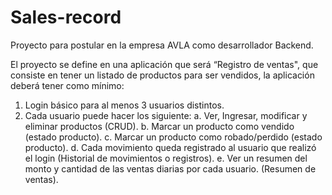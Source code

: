 # Sales-record
Proyecto para postular en la empresa AVLA como desarrollador Backend.

El proyecto se define en una aplicación que será “Registro de ventas", que consiste en tener un listado de productos para ser vendidos, la aplicación deberá tener como mínimo:

1. Login básico para al menos 3 usuarios distintos. 
2. Cada usuario puede hacer los siguiente:
  a. Ver, Ingresar, modificar y eliminar productos (CRUD).
  b. Marcar un producto como vendido (estado producto).
  c. Marcar un producto como robado/perdido (estado producto).
  d. Cada movimiento queda registrado al usuario que realizó el login (Historial de movimientos o registros).
  e. Ver un resumen del monto y cantidad de las ventas diarias por cada usuario. (Resumen de ventas).
